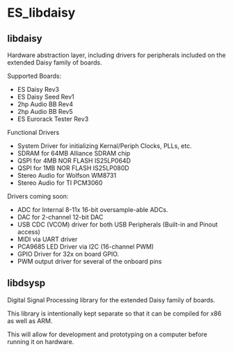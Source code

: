 # ES_libdaisy

## libdaisy

Hardware abstraction layer, including drivers for peripherals included on the extended Daisy family of boards.

Supported Boards:

- ES Daisy Rev3
- ES Daisy Seed Rev1
- 2hp Audio BB Rev4
- 2hp Audio BB Rev5
- ES Eurorack Tester Rev3

Functional Drivers

- System Driver for initializing Kernal/Periph Clocks, PLLs, etc.
- SDRAM for 64MB Alliance SDRAM chip
- QSPI for 4MB NOR FLASH IS25LP064D
- QSPI for 1MB NOR FLASH IS25LP080D
- Stereo Audio for Wolfson WM8731
- Stereo Audio for TI PCM3060

Drivers coming soon:

- ADC for Internal 8-11x 16-bit oversample-able ADCs.
- DAC for 2-channel 12-bit DAC
- USB CDC (VCOM) driver for both USB Peripherals (Built-in and Pinout access)
- MIDI via UART driver
- PCA9685 LED Driver via I2C (16-channel PWM)
- GPIO Driver for 32x on board GPIO.
- PWM output driver for several of the onboard pins


## libdsysp

Digital Signal Processing library for the extended Daisy family of boards.

This library is intentionally kept separate so that it can be compiled for x86 as well as ARM. 

This will allow for development and prototyping on a computer before running it on hardware.
